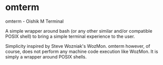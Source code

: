 # omterm
omterm - Oishik M Terminal
  
A simple wrapper around bash (or any other similar and/or compatible POSIX shell) to bring a simple terminal experience to the user.
  
Simplicity inspired by Steve Wozniak's WozMon. omterm however, of course, does not perform any machine code execution like WozMon. It is simply a wrapper around POSIX shells.